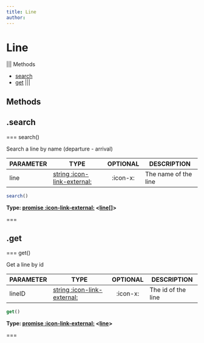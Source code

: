 ```yaml
---
title: Line
author:
---
```


# Line


||| Methods
- [search](#search)
- [get](#get)
|||
## Methods
## .search

=== search()

Search a line by name (departure - arrival)

| PARAMETER | TYPE | OPTIONAL | DESCRIPTION |
| --- | --- | :---: | --- |
| line | [string :icon-link-external:](https://developer.mozilla.org/en-US/docs/Web/JavaScript/Reference/Global_Objects/String) | :icon-x: | The name of the line |

```javascript
search()
```
**Type: [promise :icon-link-external:](https://developer.mozilla.org/en-US/docs/Web/JavaScript/Reference/Global_Objects/Promise) <[line](../structures/line)[]>**

===

## .get

=== get()

Get a line by id

| PARAMETER | TYPE | OPTIONAL | DESCRIPTION |
| --- | --- | :---: | --- |
| lineID | [string :icon-link-external:](https://developer.mozilla.org/en-US/docs/Web/JavaScript/Reference/Global_Objects/String) | :icon-x: | The id of the line |

```javascript
get()
```
**Type: [promise :icon-link-external:](https://developer.mozilla.org/en-US/docs/Web/JavaScript/Reference/Global_Objects/Promise) <[line](../structures/line)>**

===


